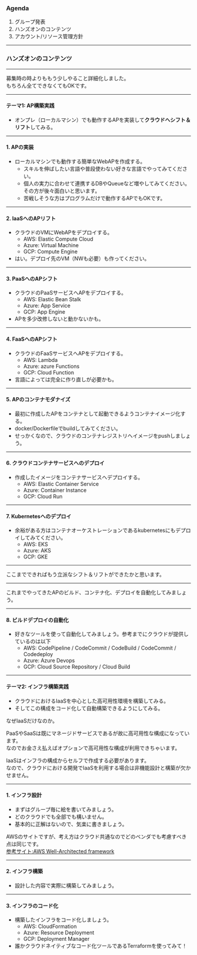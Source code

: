 ### Agenda
 1. グループ発表
 2. ハンズオンのコンテンツ
 3. アカウント/リソース管理方針

---

### ハンズオンのコンテンツ

---

募集時の時よりももう少しやること詳細化しました。  
もちろん全てできなくてもOKです。

---

#### テーマ1: AP構築実践
- オンプレ（ローカルマシン）でも動作するAPを実装して**クラウドへシフト＆リフト**してみる。

---

#### 1. APの実装
  - ローカルマシンでも動作する簡単なWebAPを作成する。
    - スキルを伸ばしたい言語や普段使わない好きな言語でやってみてください。
    - 個人の実力に合わせて連携するDBやQueueなど増やしてみてください。その方が後々面白いと思います。
    - 苦戦しそうな方はプログラムだけで動作するAPでもOKです。

---

#### 2. IaaSへのAPリフト
  - クラウドのVMにWebAPをデプロイする。
    - AWS: Elastic Compute Cloud
    - Azure: Virtual Machine
    - GCP: Compute Engine
  - はい。デプロイ先のVM（NWも必要）も作ってください。

---

#### 3. PaaSへのAPシフト
  - クラウドのPaaSサービスへAPをデプロイする。
    - AWS: Elastic Bean Stalk
    - Azure: App Service
    - GCP: App Engine
  - APを多少改修しないと動かないかも。

---

#### 4. FaaSへのAPシフト
  - クラウドのFaaSサービスへAPをデプロイする。
    - AWS: Lambda
    - Azure: azure Functions
    - GCP: Cloud Function
 - 言語によっては完全に作り直しが必要かも。

---

#### 5. APのコンテナモダナイズ
  - 最初に作成したAPをコンテナとして起動できるようコンテナイメージ化する。
  - docker/Dockerfileでbuildしてみてください。
  - せっかくなので、クラウドのコンテナレジストリへイメージをpushしましょう。

---

#### 6. クラウドコンテナサービスへのデプロイ
  - 作成したイメージをコンテナサービスへデプロイする。
    - AWS: Elastic Container Service
    - Azure: Container Instance
    - GCP: Cloud Run

---

#### 7. Kubernetesへのデプロイ
  - 余裕がある方はコンテナオーケストレーションであるkubernetesにもデプロイしてみてください。
    - AWS: EKS
    - Azure: AKS
    - GCP: GKE

---

ここまでできればもう立派なシフト＆リフトができたかと思います。

---

これまでやってきたAPのビルド、コンテナ化、デプロイを自動化してみましょう。

---

#### 8. ビルドデプロイの自動化
  - 好きなツールを使って自動化してみましょう。参考までにクラウドが提供しているのは以下
    - AWS: CodePipeline / CodeCommit / CodeBuild / CodeCommit / Codedeploy
    - Azure:  Azure Devops
    - GCP: Cloud Source Repository / Cloud Build

---

#### テーマ2: インフラ構築実践
- クラウドにおけるIaaSを中心とした高可用性環境を構築してみる。
- そしてこの構成をコード化して自動構築できるようにしてみる。

>>>

なぜIaaSだけなのか。

>>>

PaaSやSaaSは既にマネージドサービスであるが故に高可用性な構成になっています。  
なのでお金さえ払えばオプションで高可用性な構成が利用できちゃいます。

>>>

IaaSはインフラの構成からセルフで作成する必要があります。  
なので、クラウドにおける開発でIaaSを利用する場合は非機能設計と構築が欠かせません。

---

#### 1. インフラ設計
  - まずはグループ毎に絵を書いてみましょう。
  - どのクラウドでも全部でも構いません。
  - 基本的に正解はないので、気楽に書きましょう。

>>>

AWSのサイトですが、考え方はクラウド共通なのでどのベンダでも考慮すべき点は同じです。  
[参考サイト:AWS Well-Architected framework](https://aws.amazon.com/jp/blogs/news/aws-well-architected-whitepaper/)

---

#### 2. インフラ構築
  - 設計した内容で実際に構築してみましょう。

---

#### 3. インフラのコード化
  - 構築したインフラをコード化しましょう。
    - AWS: CloudFormation
    - Azure: Resource Deployment
    - GCP: Deployment Manager
  - 誰かクラウドネイティブなコード化ツールであるTerraformを使ってみて！

